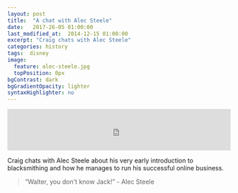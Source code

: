 ```yaml
---
layout: post
title:  "A chat with Alec Steele"
date:   2017-26-05 01:00:00
last_modified_at:  2014-12-15 01:00:00
excerpt: "Craig chats with Alec Steele"
categories: history
tags:  disney
image:
  feature: alec-steele.jpg
  topPosition: 0px
bgContrast: dark
bgGradientOpacity: lighter
syntaxHighlighter: no
---
```



<iframe frameborder='0' height='94px' scrolling='no' seamless src='https://simplecast.com/e/65791?style=medium-light' width='100%'></iframe>

Craig chats with Alec Steele about his very early introduction to blacksmithing and how he manages to run his successful online business. 


<blockquote class="largeQuote">“Walter, you don't know Jack!” - Alec Steele</blockquote>




